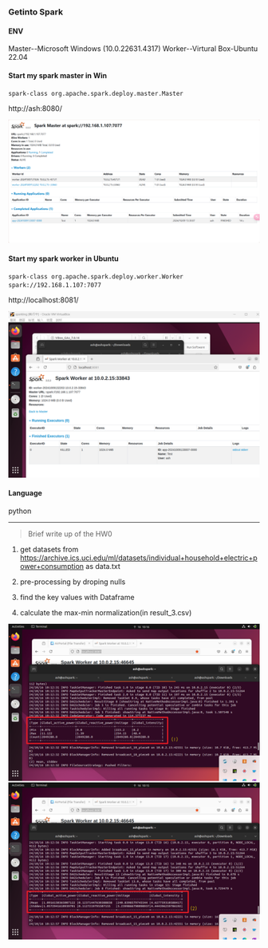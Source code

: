 ### Getinto Spark

#### ENV

Master--Microsoft Windows (10.0.22631.4317)
Worker--Virtural Box-Ubuntu 22.04

#### Start my spark master in Win

`spark-class org.apache.spark.deploy.master.Master`

http://ash:8080/

![](/HW0/Master.png)


#### Start my spark worker in Ubuntu

`spark-class org.apache.spark.deploy.worker.Worker spark://192.168.1.107:7077`

http://localhost:8081/

![](/HW0/Worker.png)

#### Language
python

---

>Brief write up of the HW0

1. get datasets from https://archive.ics.uci.edu/ml/datasets/individual+household+electric+power+consumption as data.txt

1. pre-processing by droping nulls

1. find the key values with Dataframe

1. calculate the max-min normalization(in result_3.csv)

![](/HW0/result_1.png)
![](/HW0/result_2.png)
